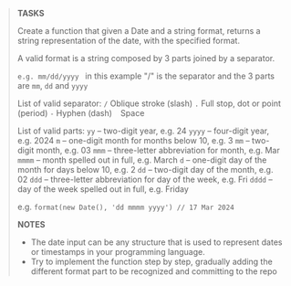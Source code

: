 > **TASKS**
>
> Create a function that given a Date and a string format, returns a string representation of the date, with the specified format.
>
> A valid format is a string composed by 3 parts joined by a separator.
>
> `e.g. mm/dd/yyyy ` in this example "/" is the separator and the 3 parts are `mm`, `dd` and `yyyy`
>
> List of valid separator:
> `/` Oblique stroke (slash)
> `.` Full stop, dot or point (period)
> `-` Hyphen (dash)
> ` ` Space
>
> List of valid parts:
> `yy` – two-digit year, e.g. 24
> `yyyy` – four-digit year, e.g. 2024
> `m` – one-digit month for months below 10, e.g. 3
> `mm` – two-digit month, e.g. 03
> `mmm` – three-letter abbreviation for month, e.g. Mar
> `mmmm` – month spelled out in full, e.g. March
> `d` – one-digit day of the month for days below 10, e.g. 2
> `dd` – two-digit day of the month, e.g. 02
> `ddd` – three-letter abbreviation for day of the week, e.g. Fri
> `dddd` – day of the week spelled out in full, e.g. Friday
>
> e.g.
> `format(new Date(), 'dd mmmm yyyy') // 17 Mar 2024`
>
> **NOTES**
>
> - The date input can be any structure that is used to represent dates or timestamps in your programming language.
> - Try to implement the function step by step, gradually adding the different format part to be recognized and committing to the repo
